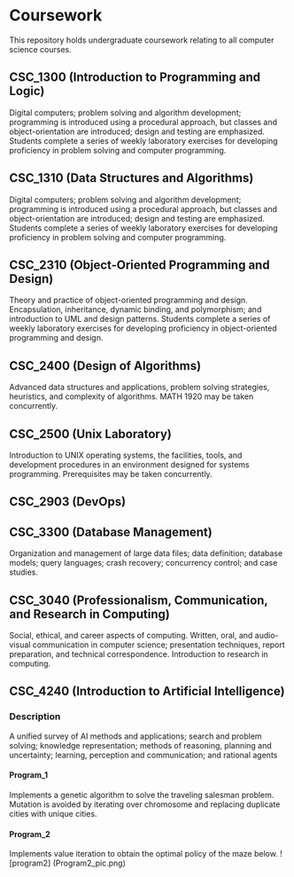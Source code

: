 # Coursework
This repository holds undergraduate coursework relating to all computer science courses.

## CSC_1300 (Introduction to Programming and Logic)
Digital computers; problem solving and algorithm development; programming is introduced using a procedural approach, but classes and object-orientation are introduced; design and testing are emphasized.  Students complete a series of weekly laboratory exercises for developing proficiency in problem solving and computer programming.

## CSC_1310 (Data Structures and Algorithms)
Digital computers; problem solving and algorithm development; programming is introduced using a procedural approach, but classes and object-orientation are introduced; design and testing are emphasized.  Students complete a series of weekly laboratory exercises for developing proficiency in problem solving and computer programming.

## CSC_2310 (Object-Oriented Programming and Design)
Theory and practice of object-oriented programming and design. Encapsulation, inheritance, dynamic binding, and polymorphism; and introduction to UML and design patterns. Students complete a series of weekly laboratory exercises for developing proficiency in object-oriented programming and design.

## CSC_2400 (Design of Algorithms)
Advanced data structures and applications, problem solving strategies, heuristics, and complexity of algorithms.  MATH 1920 may be taken concurrently.

## CSC_2500 (Unix Laboratory)
Introduction to UNIX operating systems, the facilities, tools, and development procedures in an environment designed for systems programming.  Prerequisites may be taken concurrently.

## CSC_2903 (DevOps)

## CSC_3300 (Database Management)
Organization and management of large data files; data definition; database models; query languages; crash recovery; concurrency control; and case studies.

## CSC_3040 (Professionalism, Communication, and Research in Computing)
Social, ethical, and career aspects of computing.  Written, oral, and audio-visual communication in computer science; presentation techniques, report preparation, and technical correspondence.  Introduction to research in computing.

## CSC_4240 (Introduction to Artificial Intelligence)
### Description 
A unified survey of AI methods and applications; search and problem solving; knowledge representation; methods of reasoning, planning and uncertainty; learning, perception and communication; and rational agents
#### Program_1
Implements a genetic algorithm to solve the traveling salesman problem. Mutation is avoided by iterating over chromosome and replacing duplicate cities with unique cities.
#### Program_2
Implements value iteration to obtain the optimal policy of the maze below. 
![program2] (Program2_pic.png)



